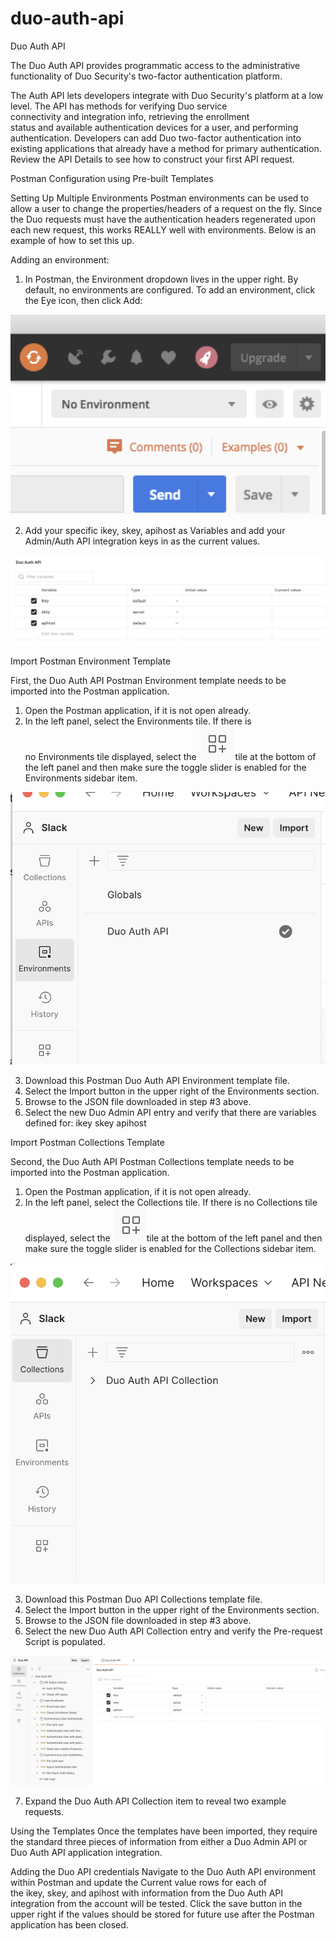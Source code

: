 # duo-auth-api
Duo Auth API

The Duo Auth API provides programmatic access to the administrative functionality of Duo Security's two-factor authentication platform.

The Auth API lets developers integrate with Duo Security's platform at a low level. The API has methods for verifying Duo service connectivity and integration info, retrieving the enrollment status and available authentication devices for a user, and performing authentication.
Developers can add Duo two-factor authentication into existing applications that already have a method for primary authentication.
Review the API Details to see how to construct your first API request.

Postman Configuration using Pre-built Templates

Setting Up Multiple Environments
Postman environments can be used to allow a user to change the properties/headers of a request on the fly. Since the Duo requests must have the authentication headers regenerated upon each new request, this works REALLY well with environments. Below is an example of how to set this up.

Adding an environment:

1. In Postman, the Environment dropdown lives in the upper right. By default, no environments are configured. To add an environment, click the Eye icon, then click Add:



![alt text](image.png)


















2. Add your specific ikey, skey, apihost as Variables and add your Admin/Auth API integration keys in as the current values. 



![alt text](image-1.png)


Import Postman Environment Template

First, the Duo Auth API Postman Environment template needs to be imported into the Postman application.
1. Open the Postman application, if it is not open already.
2. In the left panel, select the Environments tile. If there is no Environments tile displayed, select the ![alt text](image-2.png) tile at the bottom of the left panel and then make sure the toggle slider is enabled for the Environments sidebar item.






![alt text](image-3.png)







3. Download this Postman Duo Auth API Environment template file.
4. Select the Import button in the upper right of the Environments section.
5. Browse to the JSON file downloaded in step #3 above.
6. Select the new Duo Admin API entry and verify that there are variables defined for:
ikey
skey
apihost


Import Postman Collections Template

Second, the Duo Auth API Postman Collections template needs to be imported into the Postman application.
1. Open the Postman application, if it is not open already.
2. In the left panel, select the Collections tile. If there is no Collections tile displayed, select the ![ ](image-4.png)tile at the bottom of the left panel and then make sure the toggle slider is enabled for the Collections sidebar item.




![alt text](image-5.png)









3. Download this Postman Duo API Collections template file.
4. Select the Import button in the upper right of the Environments section.
5. Browse to the JSON file downloaded in step #3 above.
6. Select the new Duo Auth API Collection entry and verify the Pre-request Script is populated.





![alt text](image-6.png)










7. Expand the Duo Auth API Collection item to reveal two example requests.


Using the Templates
Once the templates have been imported, they require the standard three pieces of information from either a Duo Admin API or Duo Auth API application integration.

Adding the Duo API credentials
Navigate to the Duo Auth API environment within Postman and update the Current value rows for each of the ikey, skey, and apihost with information from the Duo Auth API integration from the account will be tested. Click the save button in the upper right if the values should be stored for future use after the Postman application has been closed.
